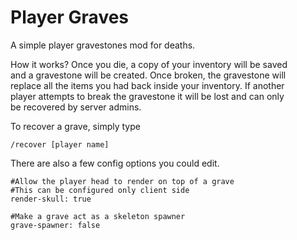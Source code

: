 # Player Graves

A simple player gravestones mod for deaths.

How it works? Once you die, a copy of your inventory will be saved<br>
and a gravestone will be created. Once broken, the gravestone will<br>
replace all the items you had back inside your inventory. If another<br>
player attempts to break the gravestone it will be lost and can only<br>
be recovered by server admins.

To recover a grave, simply type

    /recover [player name]
    
There are also a few config options you could edit.
    
    #Allow the player head to render on top of a grave
    #This can be configured only client side
    render-skull: true
    
    #Make a grave act as a skeleton spawner
    grave-spawner: false
